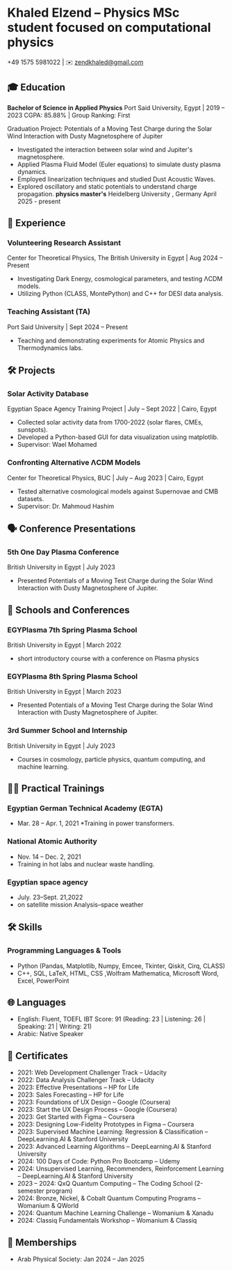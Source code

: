 # Khaled Elzend – Physics MSc student focused on computational physics

 +49 1575 5981022 | ✉️ zendkhaled@gmail.com 

## 🎓 Education

**Bachelor of Science in Applied Physics**
Port Said University, Egypt | 2019 – 2023
CGPA: 85.88%  | Group Ranking: First

Graduation Project: Potentials of a Moving Test Charge during the Solar Wind Interaction with Dusty Magnetosphere of Jupiter

* Investigated the interaction between solar wind and Jupiter's magnetosphere.
* Applied Plasma Fluid Model (Euler equations) to simulate dusty plasma dynamics.
* Employed linearization techniques and studied Dust Acoustic Waves.
* Explored oscillatory and static potentials to understand charge propagation.
**physics master's**
Heidelberg University , Germany April 2025 - present
  
## 💼 Experience

### Volunteering Research Assistant

Center for Theoretical Physics, The British University in Egypt | Aug 2024 – Present

* Investigating Dark Energy, cosmological parameters, and testing ΛCDM models.
* Utilizing Python (CLASS, MontePython) and C++ for DESI data analysis.

### Teaching Assistant (TA)

Port Said University | Sept 2024 – Present

* Teaching and demonstrating experiments for Atomic Physics and Thermodynamics labs.

## 🛠️ Projects

### Solar Activity Database

Egyptian Space Agency Training Project | July – Sept 2022 | Cairo, Egypt

* Collected solar activity data from 1700-2022 (solar flares, CMEs, sunspots).
* Developed a Python-based GUI for data visualization using matplotlib.
* Supervisor: Wael Mohamed

###  Confronting Alternative ΛCDM Models

Center for Theoretical Physics, BUC | July – Aug 2023 | Cairo, Egypt

* Tested alternative cosmological models against Supernovae and CMB datasets.
* Supervisor: Dr. Mahmoud Hashim

## 🗣️ Conference Presentations

### 5th One Day Plasma Conference

British University in Egypt | July 2023

* Presented Potentials of a Moving Test Charge during the Solar Wind Interaction with Dusty Magnetosphere of Jupiter.



## 🏫 Schools and Conferences 

### EGYPlasma 7th Spring Plasma School

British University in Egypt | March 2022


* short introductory course with a conference on Plasma
 physics

### EGYPlasma 8th Spring Plasma School

British University in Egypt | March 2023


* Presented Potentials of a Moving Test Charge during the Solar Wind Interaction with Dusty Magnetosphere of Jupiter.

### 3rd Summer School and Internship

British University in Egypt | July 2023

* Courses in cosmology, particle physics, quantum computing, and machine learning.

## 🧑‍🔬 Practical Trainings

### Egyptian German Technical Academy (EGTA)
* Mar. 28 – Apr. 1, 2021
*Training in power transformers.
### National Atomic Authority
* Nov. 14 – Dec. 2, 2021
* Training in hot labs and nuclear waste handling.
### Egyptian space agency 
*  July. 23–Sept. 21,2022
*  on satellite mission Analysis–space weather



## 🛠️ Skills

### Programming Languages & Tools

* Python (Pandas, Matplotlib, Numpy, Emcee, Tkinter, Qiskit, Cirq, CLASS)
* C++, SQL, LaTeX, HTML, CSS ,Wolfram Mathematica, Microsoft Word, Excel, PowerPoint

## 🌐 Languages

* English: Fluent, TOEFL IBT Score: 91 (Reading: 23 | Listening: 26 | Speaking: 21 | Writing: 21)
* Arabic: Native Speaker


## 📜 Certificates

* 2021: Web Development Challenger Track – Udacity
* 2022: Data Analysis Challenger Track – Udacity
* 2023: Effective Presentations – HP for Life
* 2023: Sales Forecasting – HP for Life
* 2023: Foundations of UX Design – Google (Coursera)
* 2023: Start the UX Design Process – Google (Coursera)
* 2023: Get Started with Figma – Coursera
* 2023: Designing Low-Fidelity Prototypes in Figma – Coursera
* 2023: Supervised Machine Learning: Regression & Classification – DeepLearning.AI & Stanford University
* 2023: Advanced Learning Algorithms – DeepLearning.AI & Stanford University
* 2024: 100 Days of Code: Python Pro Bootcamp – Udemy
* 2024: Unsupervised Learning, Recommenders, Reinforcement Learning – DeepLearning.AI & Stanford University
* 2023 – 2024: QxQ Quantum Computing – The Coding School (2-semester program)
* 2024: Bronze, Nickel, & Cobalt Quantum Computing Programs – Womanium & QWorld
* 2024: Quantum Machine Learning Challenge – Womanium & Xanadu
* 2024: Classiq Fundamentals Workshop – Womanium & Classiq

 ## 👥 Memberships
* Arab Physical Society: Jan 2024 – Jan 2025
